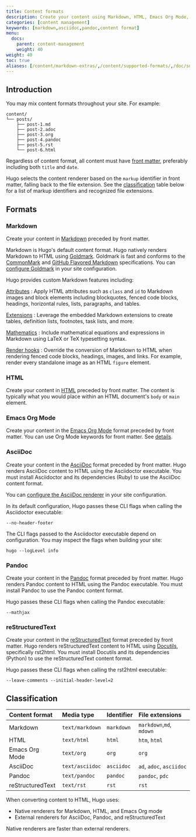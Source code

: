 ```yaml
---
title: Content formats
description: Create your content using Markdown, HTML, Emacs Org Mode, AsciiDoc, Pandoc, or reStructuredText.
categories: [content management]
keywords: [markdown,asciidoc,pandoc,content format]
menu:
  docs:
    parent: content-management
    weight: 40
weight: 40
toc: true
aliases: [/content/markdown-extras/,/content/supported-formats/,/doc/supported-formats/]
---
```


## Introduction

You may mix content formats throughout your site. For example:

```text
content/
└── posts/
    ├── post-1.md
    ├── post-2.adoc
    ├── post-3.org
    ├── post-4.pandoc
    ├── post-5.rst
    └── post-6.html
```

Regardless of content format, all content must have [front matter], preferably including both `title` and `date`.

Hugo selects the content renderer based on the `markup` identifier in front matter, falling back to the file extension. See the [classification](#classification) table below for a list of markup identifiers and recognized file extensions.

## Formats

### Markdown

Create your content in [Markdown] preceded by front matter.

Markdown is Hugo's default content format. Hugo natively renders Markdown to HTML using [Goldmark]. Goldmark is fast and conforms to the [CommonMark] and [GitHub Flavored Markdown] specifications. You can [configure Goldmark] in your site configuration.

Hugo provides custom Markdown features including:

[Attributes]
: Apply HTML attributes such as `class` and `id` to Markdown images and block elements including blockquotes, fenced code blocks, headings, horizontal rules, lists, paragraphs, and tables.

[Extensions]
: Leverage the embedded Markdown extensions to create tables, definition lists, footnotes, task lists, and more.

[Mathematics]
: Include mathematical equations and expressions in Markdown using LaTeX or TeX typesetting syntax.

[Render hooks]
: Override the conversion of Markdown to HTML when rendering fenced code blocks, headings, images, and links. For example, render every standalone image as an HTML `figure` element.

### HTML

Create your content in [HTML] preceded by front matter. The content is typically what you would place within an HTML document's `body` or `main` element.

### Emacs Org Mode

Create your content in the [Emacs Org Mode] format preceded by front matter. You can use Org Mode keywords for front matter. See [details](http://localhost:1313/content-management/front-matter/#emacs-org-mode).

### AsciiDoc

Create your content in the [AsciiDoc] format preceded by front matter. Hugo renders AsciiDoc content to HTML using the Asciidoctor executable. You must install Asciidoctor and its dependencies (Ruby) to use the AsciiDoc content format.

You can [configure the AsciiDoc renderer] in your site configuration.

In its default configuration, Hugo passes these CLI flags when calling the Asciidoctor executable:

```text
--no-header-footer
```

The CLI flags passed to the Asciidoctor executable depend on configuration. You may inspect the flags when building your site:

```text
hugo --logLevel info
```

### Pandoc

Create your content in the [Pandoc] format preceded by front matter. Hugo renders Pandoc content to HTML using the Pandoc executable. You must install Pandoc to use the Pandoc content format.

Hugo passes these CLI flags when calling the Pandoc executable:

```text
--mathjax
```

### reStructuredText

Create your content in the [reStructuredText] format preceded by front matter. Hugo renders reStructuredText content to HTML using [Docutils], specifically rst2html. You must install Docutils and its dependencies (Python) to use the reStructuredText content format.

Hugo passes these CLI flags when calling the rst2html executable:

```text
--leave-comments --initial-header-level=2
```

## Classification

Content format|Media type|Identifier|File extensions
:--|:--|:--|:--
Markdown|`text/markdown`|`markdown`|`markdown`,`md`, `mdown`
HTML|`text/html`|`html`|`htm`, `html`
Emacs Org Mode|`text/org`|`org`|`org`
AsciiDoc|`text/asciidoc`|`asciidoc`|`ad`, `adoc`, `asciidoc`
Pandoc|`text/pandoc`|`pandoc`|`pandoc`, `pdc`
reStructuredText|`text/rst`|`rst`|`rst`

When converting content to HTML, Hugo uses:

- Native renderers for Markdown, HTML, and Emacs Org mode
- External renderers for AsciiDoc, Pandoc, and reStructuredText

Native renderers are faster than external renderers.

[AsciiDoc]: https://asciidoc.org/
[Asciidoctor]: https://asciidoctor.org/
[Attributes]: /content-management/markdown-attributes/
[CommonMark]: https://spec.commonmark.org/current/
[Docutils]: https://docutils.sourceforge.io/
[Emacs Org Mode]: https://orgmode.org/
[Extensions]: /getting-started/configuration-markup/#goldmark-extensions
[GitHub Flavored Markdown]: https://github.github.com/gfm/
[Goldmark]: https://github.com/yuin/goldmark
[HTML]: https://developer.mozilla.org/en-US/docs/Learn/Getting_started_with_the_web/HTML_basics
[Markdown]: https://daringfireball.net/projects/markdown/
[Mathematics]: /content-management/mathematics/
[Pandoc]: https://pandoc.org/
[Render hooks]: https://gohugo.io/render-hooks/introduction/
[configure Goldmark]: /getting-started/configuration-markup/#goldmark
[configure the AsciiDoc renderer]: /getting-started/configuration-markup/#asciidoc
[front matter]: /content-management/front-matter/
[reStructuredText]: https://docutils.sourceforge.io/rst.html

